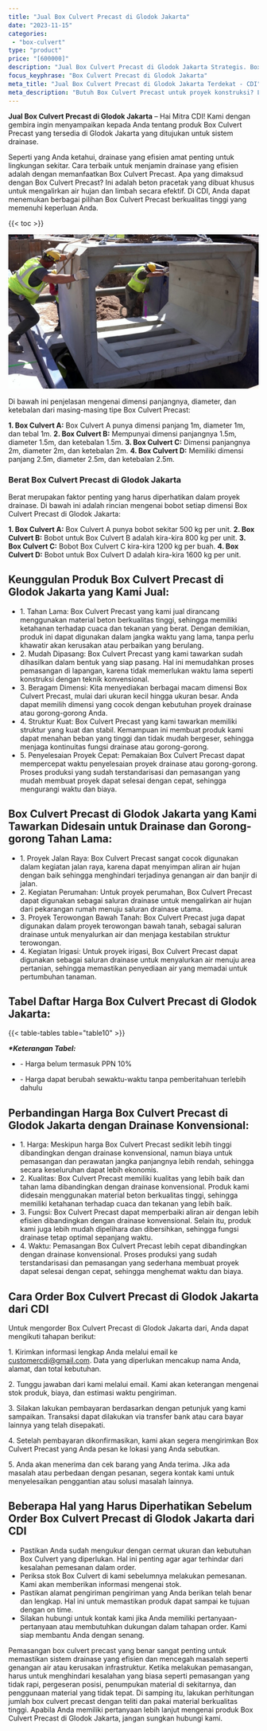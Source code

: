 ```yaml
---
title: "Jual Box Culvert Precast di Glodok Jakarta"
date: "2023-11-15"
categories:
 - "box-culvert"
type: "product"
price: "[600000]"
description: "Jual Box Culvert Precast di Glodok Jakarta Strategis. Box Culvert Precast ini menjadi solusi utama dalam proyek pembangunan sebagai saluran drainase yang handal dan tahan lama. Hubungi kami untuk konsultasi mendalam."
focus_keyphrase: "Box Culvert Precast di Glodok Jakarta"
meta_title: "Jual Box Culvert Precast di Glodok Jakarta Terdekat - CDI"
meta_description: "Butuh Box Culvert Precast untuk proyek konstruksi? Layanan profesional kami siap membantu dengan kualitas premium. Dapatkan informasi sekarang."
---
```


**Jual Box Culvert Precast di Glodok Jakarta** – Hai Mitra CDI! Kami dengan gembira ingin menyampaikan kepada Anda tentang produk Box Culvert Precast yang tersedia di Glodok Jakarta yang ditujukan untuk sistem drainase.

Seperti yang Anda ketahui, drainase yang efisien amat penting untuk lingkungan sekitar. Cara terbaik untuk menjamin drainase yang efisien adalah dengan memanfaatkan Box Culvert Precast. Apa yang dimaksud dengan Box Culvert Precast? Ini adalah beton pracetak yang dibuat khusus untuk mengalirkan air hujan dan limbah secara efektif. Di CDI, Anda dapat menemukan berbagai pilihan Box Culvert Precast berkualitas tinggi yang memenuhi keperluan Anda.

{{< toc >}}

![Jual Box Culvert Precast di Glodok Jakarta](/images/box-culvert/box-culvert-14.jpg)

Di bawah ini penjelasan mengenai dimensi panjangnya, diameter, dan ketebalan dari masing-masing tipe Box Culvert Precast:

**1\. Box Culvert A:** Box Culvert A punya dimensi panjang 1m, diameter 1m, dan tebal 1m.
**2\. Box Culvert B:** Mempunyai dimensi panjangnya 1.5m, diameter 1.5m, dan ketebalan 1.5m.
**3\. Box Culvert C:** Dimensi panjangnya 2m, diameter 2m, dan ketebalan 2m.
**4\. Box Culvert D:** Memiliki dimensi panjang 2.5m, diameter 2.5m, dan ketebalan 2.5m.

### Berat Box Culvert Precast di Glodok Jakarta

Berat merupakan faktor penting yang harus diperhatikan dalam proyek drainase. Di bawah ini adalah rincian mengenai bobot setiap dimensi Box Culvert Precast di Glodok Jakarta:

**1\. Box Culvert A:** Box Culvert A punya bobot sekitar 500 kg per unit.
**2\. Box Culvert B:** Bobot untuk Box Culvert B adalah kira-kira 800 kg per unit.
**3\. Box Culvert C:** Bobot Box Culvert C kira-kira 1200 kg per buah.
**4\. Box Culvert D:** Bobot untuk Box Culvert D adalah kira-kira 1600 kg per unit.

## Keunggulan Produk Box Culvert Precast di Glodok Jakarta yang Kami Jual:

*   1\. Tahan Lama: Box Culvert Precast yang kami jual dirancang menggunakan material beton berkualitas tinggi, sehingga memiliki ketahanan terhadap cuaca dan tekanan yang berat. Dengan demikian, produk ini dapat digunakan dalam jangka waktu yang lama, tanpa perlu khawatir akan kerusakan atau perbaikan yang berulang.
*   2\. Mudah Dipasang: Box Culvert Precast yang kami tawarkan sudah dihasilkan dalam bentuk yang siap pasang. Hal ini memudahkan proses pemasangan di lapangan, karena tidak memerlukan waktu lama seperti konstruksi dengan teknik konvensional.
*   3\. Beragam Dimensi: Kita menyediakan berbagai macam dimensi Box Culvert Precast, mulai dari ukuran kecil hingga ukuran besar. Anda dapat memilih dimensi yang cocok dengan kebutuhan proyek drainase atau gorong-gorong Anda.
*   4\. Struktur Kuat: Box Culvert Precast yang kami tawarkan memiliki struktur yang kuat dan stabil. Kemampuan ini membuat produk kami dapat menahan beban yang tinggi dan tidak mudah bergeser, sehingga menjaga kontinuitas fungsi drainase atau gorong-gorong.
*   5\. Penyelesaian Proyek Cepat: Pemakaian Box Culvert Precast dapat mempercepat waktu penyelesaian proyek drainase atau gorong-gorong. Proses produksi yang sudah terstandarisasi dan pemasangan yang mudah membuat proyek dapat selesai dengan cepat, sehingga mengurangi waktu dan biaya.

## Box Culvert Precast di Glodok Jakarta yang Kami Tawarkan Didesain untuk Drainase dan Gorong-gorong Tahan Lama:

*   1\. Proyek Jalan Raya: Box Culvert Precast sangat cocok digunakan dalam kegiatan jalan raya, karena dapat menyimpan aliran air hujan dengan baik sehingga menghindari terjadinya genangan air dan banjir di jalan.
*   2\. Kegiatan Perumahan: Untuk proyek perumahan, Box Culvert Precast dapat digunakan sebagai saluran drainase untuk mengalirkan air hujan dari pekarangan rumah menuju saluran drainase utama.
*   3\. Proyek Terowongan Bawah Tanah: Box Culvert Precast juga dapat digunakan dalam proyek terowongan bawah tanah, sebagai saluran drainase untuk menyalurkan air dan menjaga kestabilan struktur terowongan.
*   4\. Kegiatan Irigasi: Untuk proyek irigasi, Box Culvert Precast dapat digunakan sebagai saluran drainase untuk menyalurkan air menuju area pertanian, sehingga memastikan penyediaan air yang memadai untuk pertumbuhan tanaman.

## Tabel Daftar Harga Box Culvert Precast di Glodok Jakarta:

{{< table-tables table="table10" >}}

**_\*Keterangan Tabel:_**

*   \- Harga belum termasuk PPN 10%

*   \- Harga dapat berubah sewaktu-waktu tanpa pemberitahuan terlebih dahulu

## Perbandingan Harga Box Culvert Precast di Glodok Jakarta dengan Drainase Konvensional:

*   1\. Harga: Meskipun harga Box Culvert Precast sedikit lebih tinggi dibandingkan dengan drainase konvensional, namun biaya untuk pemasangan dan perawatan jangka panjangnya lebih rendah, sehingga secara keseluruhan dapat lebih ekonomis.
*   2\. Kualitas: Box Culvert Precast memiliki kualitas yang lebih baik dan tahan lama dibandingkan dengan drainase konvensional. Produk kami didesain menggunakan material beton berkualitas tinggi, sehingga memiliki ketahanan terhadap cuaca dan tekanan yang lebih baik.
*   3\. Fungsi: Box Culvert Precast dapat memperbaiki aliran air dengan lebih efisien dibandingkan dengan drainase konvensional. Selain itu, produk kami juga lebih mudah dipelihara dan dibersihkan, sehingga fungsi drainase tetap optimal sepanjang waktu.
*   4\. Waktu: Pemasangan Box Culvert Precast lebih cepat dibandingkan dengan drainase konvensional. Proses produksi yang sudah terstandarisasi dan pemasangan yang sederhana membuat proyek dapat selesai dengan cepat, sehingga menghemat waktu dan biaya.

## Cara Order Box Culvert Precast di Glodok Jakarta dari CDI

Untuk mengorder Box Culvert Precast di Glodok Jakarta dari, Anda dapat mengikuti tahapan berikut:

1\.  Kirimkan informasi lengkap Anda melalui email ke customercdi@gmail.com. Data yang diperlukan mencakup nama Anda, alamat, dan total kebutuhan.

2\.  Tunggu jawaban dari kami melalui email. Kami akan keterangan mengenai stok produk, biaya, dan estimasi waktu pengiriman.

3\.  Silakan lakukan pembayaran berdasarkan dengan petunjuk yang kami sampaikan. Transaksi dapat dilakukan via transfer bank atau cara bayar lainnya yang telah disepakati.

4\.  Setelah pembayaran dikonfirmasikan, kami akan segera mengirimkan Box Culvert Precast yang Anda pesan ke lokasi yang Anda sebutkan.

5\.  Anda akan menerima dan cek barang yang Anda terima. Jika ada masalah atau perbedaan dengan pesanan, segera kontak kami untuk menyelesaikan penggantian atau solusi masalah lainnya.

## Beberapa Hal yang Harus Diperhatikan Sebelum Order Box Culvert Precast di Glodok Jakarta dari CDI

*   Pastikan Anda sudah mengukur dengan cermat ukuran dan kebutuhan Box Culvert yang diperlukan. Hal ini penting agar agar terhindar dari kesalahan pemesanan dalam order.
*   Periksa stok Box Culvert di kami sebelumnya melakukan pemesanan. Kami akan memberikan informasi mengenai stok.
*   Pastikan alamat pengiriman pengiriman yang Anda berikan telah benar dan lengkap. Hal ini untuk memastikan produk dapat sampai ke tujuan dengan on time.
*   Silakan hubungi untuk kontak kami jika Anda memiliki pertanyaan-pertanyaan atau membutuhkan dukungan dalam tahapan order. Kami siap membantu Anda dengan senang.

Pemasangan box culvert precast yang benar sangat penting untuk memastikan sistem drainase yang efisien dan mencegah masalah seperti genangan air atau kerusakan infrastruktur. Ketika melakukan pemasangan, harus untuk menghindari kesalahan yang biasa seperti pemasangan yang tidak rapi, pergeseran posisi, penumpukan material di sekitarnya, dan penggunaan material yang tidak tepat. Di samping itu, lakukan perhitungan jumlah box culvert precast dengan teliti dan pakai material berkualitas tinggi. Apabila Anda memiliki pertanyaan lebih lanjut mengenai produk Box Culvert Precast di Glodok Jakarta, jangan sungkan hubungi kami.